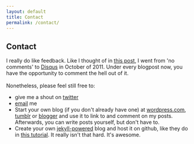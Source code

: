```yaml
---
layout: default
title: Contact
permalink: /contact/
---
```

<h2>Contact</h2>
<p>I really do like feedback. Like I thought of in <a href="http://blog.timmschoof.com/2011/05/12/Three">this post</a>, I went from 'no comments' to <a href="http://disqus.com/">Disqus</a> in October of 2011. Under every blogpost now, you have the opportunity to comment the hell out of it. <br><br>Nonetheless, please feel still free to:
<ul>
<li>give me a shout on <a href="http://twitter.com/tschoof">twitter</a></li>
<li><a href="mailto:hello@timmschoof.com">email</a> me</li>
<li>Start your own blog (if you don't already have one) at <a href="http://wordpress.com/">wordpress.com</a>, <a href="http://www.tumblr.com/">tumblr</a> or <a href="http://www.blogger.com">blogger</a> and use it to link to and comment on my posts. Afterwards, you can write posts yourself, but don't have to.</li>
<li>Create your own <a href="http://jekyllrb.com/">jekyll-powered</a> blog and host it on github, like they do in <a href="http://blog.envylabs.com/2009/08/publishing-a-blog-with-github-pages-and-jekyll/">this tutorial</a>. It really isn't that hard. It's awesome.</li>
</ul>
</p>
